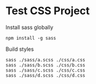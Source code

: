 # Test CSS Project

Install sass globally

```
npm install -g sass 
```

Build styles

```
sass ./sass/a.scss ./css/a.css 
sass ./sass/b.scss ./css/b.css 
sass ./sass/c.scss ./css/c.css 
sass ./sass/d.scss ./css/d.css 
```

